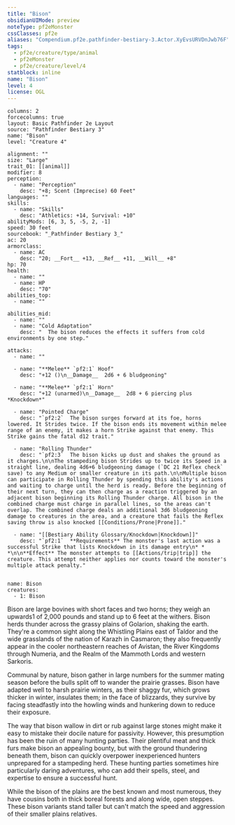 ```yaml
---
title: "Bison"
obsidianUIMode: preview
noteType: pf2eMonster
cssClasses: pf2e
aliases: "Compendium.pf2e.pathfinder-bestiary-3.Actor.XyEvsURVDnJwb76F" 
tags:
  - pf2e/creature/type/animal
  - pf2eMonster
  - pf2e/creature/level/4
statblock: inline
name: "Bison"
level: 4
license: OGL
---
```


```statblock
columns: 2
forcecolumns: true
layout: Basic Pathfinder 2e Layout
source: "Pathfinder Bestiary 3"
name: "Bison"
level: "Creature 4"

alignment: ""
size: "Large"
trait_01: [[animal]]
modifier: 8
perception:
  - name: "Perception"
    desc: "+8; Scent (Imprecise) 60 Feet"
languages: ""
skills:
  - name: "Skills"
    desc: "Athletics: +14, Survival: +10"
abilityMods: [6, 3, 5, -5, 2, -1]
speed: 30 feet
sourcebook: "_Pathfinder Bestiary 3_"
ac: 20
armorclass:
  - name: AC
    desc: "20; __Fort__ +13, __Ref__ +11, __Will__ +8"
hp: 70
health:
  - name: ""
  - name: HP
    desc: "70"
abilities_top:
  - name: ""

abilities_mid:
  - name: ""
  - name: "Cold Adaptation"
    desc: "  The bison reduces the effects it suffers from cold environments by one step."

attacks:
  - name: ""

  - name: "**Melee** `pf2:1` Hoof"
    desc: "+12 ()\n__Damage__  2d6 + 6 bludgeoning"

  - name: "**Melee** `pf2:1` Horn"
    desc: "+12 (unarmed)\n__Damage__  2d8 + 6 piercing plus *Knockdown*"

  - name: "Pointed Charge"
    desc: "`pf2:2`  The bison surges forward at its foe, horns lowered. It Strides twice. If the bison ends its movement within melee range of an enemy, it makes a horn Strike against that enemy. This Strike gains the fatal d12 trait."

  - name: "Rolling Thunder"
    desc: "`pf2:3`  The bison kicks up dust and shakes the ground as it charges.\n\nThe stampeding bison Strides up to twice its Speed in a straight line, dealing 4d6+6 bludgeoning damage (`DC 21 Reflex check` save) to any Medium or smaller creature in its path.\n\nMultiple bison can participate in Rolling Thunder by spending this ability's actions and waiting to charge until the herd is ready. Before the beginning of their next turn, they can then charge as a reaction triggered by an adjacent bison beginning its Rolling Thunder charge. All bison in the combined charge must charge in parallel lines, so the areas can't overlap. The combined charge deals an additional 3d6 bludgeoning damage to creatures in the area, and a creature that fails the Reflex saving throw is also knocked [[Conditions/Prone|Prone]]."

  - name: "[[Bestiary Ability Glossary/Knockdown|Knockdown]]"
    desc: "`pf2:1`  **Requirements** The monster's last action was a successful Strike that lists Knockdown in its damage entry\n* * *\n\n**Effect** The monster attempts to [[Actions/trip|trip]] the creature. This attempt neither applies nor counts toward the monster's multiple attack penalty."
 
```

```encounter-table
name: Bison
creatures:
  - 1: Bison
```



Bison are large bovines with short faces and two horns; they weigh an upwards1 of 2,000 pounds and stand up to 6 feet at the withers. Bison herds thunder across the grassy plains of Golarion, shaking the earth. They're a common sight along the Whistling Plains east of Taldor and the wide grasslands of the nation of Karazh in Casmaron; they also frequently appear in the cooler northeastern reaches of Avistan, the River Kingdoms through Numeria, and the Realm of the Mammoth Lords and western Sarkoris.

Communal by nature, bison gather in large numbers for the summer mating season before the bulls split off to wander the prairie grasses. Bison have adapted well to harsh prairie winters, as their shaggy fur, which grows thicker in winter, insulates them; in the face of blizzards, they survive by facing steadfastly into the howling winds and hunkering down to reduce their exposure.

The way that bison wallow in dirt or rub against large stones might make it easy to mistake their docile nature for passivity. However, this presumption has been the ruin of many hunting parties. Their plentiful meat and thick furs make bison an appealing bounty, but with the ground thundering beneath them, bison can quickly overpower inexperienced hunters unprepared for a stampeding herd. These hunting parties sometimes hire particularly daring adventures, who can add their spells, steel, and expertise to ensure a successful hunt.

While the bison of the plains are the best known and most numerous, they have cousins both in thick boreal forests and along wide, open steppes. These bison variants stand taller but can't match the speed and aggression of their smaller plains relatives.

